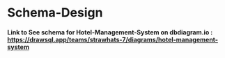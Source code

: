 # Schema-Design
#### Link to See schema for Hotel-Management-System on dbdiagram.io : https://drawsql.app/teams/strawhats-7/diagrams/hotel-management-system
